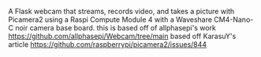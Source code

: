 A Flask webcam that streams, records video, and takes a picture with Picamera2 using a Raspi Compute Module 4 with a Waveshare CM4-Nano-C noir camera base board. this is based off of allphasepi's work https://github.com/allphasepi/Webcam/tree/main based off KarasuY's article https://github.com/raspberrypi/picamera2/issues/844

